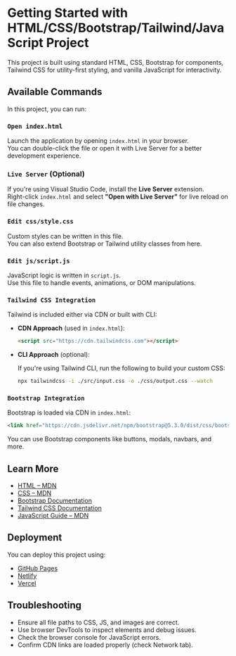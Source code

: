 # Getting Started with HTML/CSS/Bootstrap/Tailwind/JavaScript Project

This project is built using standard HTML, CSS, Bootstrap for components, Tailwind CSS for utility-first styling, and vanilla JavaScript for interactivity.

## Available Commands

In this project, you can run:

### `Open index.html`

Launch the application by opening `index.html` in your browser.  
You can double-click the file or open it with Live Server for a better development experience.

### `Live Server` (Optional)

If you're using Visual Studio Code, install the **Live Server** extension.  
Right-click `index.html` and select **"Open with Live Server"** for live reload on file changes.

### `Edit css/style.css`

Custom styles can be written in this file.  
You can also extend Bootstrap or Tailwind utility classes from here.

### `Edit js/script.js`

JavaScript logic is written in `script.js`.  
Use this file to handle events, animations, or DOM manipulations.

### `Tailwind CSS Integration`

Tailwind is included either via CDN or built with CLI:

- **CDN Approach** (used in `index.html`):

  ```html
  <script src="https://cdn.tailwindcss.com"></script>
  ```

- **CLI Approach** (optional):

  If you're using Tailwind CLI, run the following to build your custom CSS:

  ```bash
  npx tailwindcss -i ./src/input.css -o ./css/output.css --watch
  ```

### `Bootstrap Integration`

Bootstrap is loaded via CDN in `index.html`:

```html
<link href="https://cdn.jsdelivr.net/npm/bootstrap@5.3.0/dist/css/bootstrap.min.css" rel="stylesheet">
```

You can use Bootstrap components like buttons, modals, navbars, and more.


## Learn More

- [HTML – MDN](https://developer.mozilla.org/en-US/docs/Web/HTML)
- [CSS – MDN](https://developer.mozilla.org/en-US/docs/Web/CSS)
- [Bootstrap Documentation](https://getbootstrap.com/)
- [Tailwind CSS Documentation](https://tailwindcss.com/)
- [JavaScript Guide – MDN](https://developer.mozilla.org/en-US/docs/Web/JavaScript)

## Deployment

You can deploy this project using:

- [GitHub Pages](https://pages.github.com/)
- [Netlify](https://www.netlify.com/)
- [Vercel](https://vercel.com/)

## Troubleshooting

- Ensure all file paths to CSS, JS, and images are correct.
- Use browser DevTools to inspect elements and debug issues.
- Check the browser console for JavaScript errors.
- Confirm CDN links are loaded properly (check Network tab).
